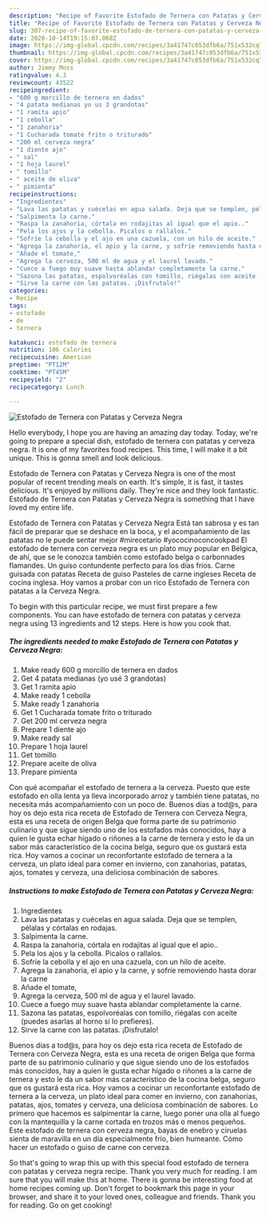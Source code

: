 ```yaml
---
description: "Recipe of Favorite Estofado de Ternera con Patatas y Cerveza Negra"
title: "Recipe of Favorite Estofado de Ternera con Patatas y Cerveza Negra"
slug: 307-recipe-of-favorite-estofado-de-ternera-con-patatas-y-cerveza-negra
date: 2020-10-14T19:15:07.068Z
image: https://img-global.cpcdn.com/recipes/3a41747c053dfb6a/751x532cq70/estofado-de-ternera-con-patatas-y-cerveza-negra-foto-principal.jpg
thumbnail: https://img-global.cpcdn.com/recipes/3a41747c053dfb6a/751x532cq70/estofado-de-ternera-con-patatas-y-cerveza-negra-foto-principal.jpg
cover: https://img-global.cpcdn.com/recipes/3a41747c053dfb6a/751x532cq70/estofado-de-ternera-con-patatas-y-cerveza-negra-foto-principal.jpg
author: Jimmy Moss
ratingvalue: 4.3
reviewcount: 43522
recipeingredient:
- "600 g morcillo de ternera en dados"
- "4 patata medianas yo us 3 grandotas"
- "1 ramita apio"
- "1 cebolla"
- "1 zanahoria"
- "1 Cucharada tomate frito o triturado"
- "200 ml cerveza negra"
- "1 diente ajo"
- " sal"
- "1 hoja laurel"
- " tomillo"
- " aceite de oliva"
- " pimienta"
recipeinstructions:
- "Ingredientes"
- "Lava las patatas y cuécelas en agua salada. Deja que se templen, pélalas y córtalas en rodajas."
- "Salpimenta la carne."
- "Raspa la zanahoria, córtala en rodajitas al igual que el apio.."
- "Pela los ajos y la cebolla. Picalos o rallalos."
- "Sofríe la cebolla y el ajo en una cazuela, con un hilo de aceite."
- "Agrega la zanahoria, el apio y la carne, y sofríe removiendo hasta dorar la carne"
- "Añade el tomate,"
- "Agrega la cerveza, 500 ml de agua y el laurel lavado."
- "Cuece a fuego muy suave hasta ablandar completamente la carne."
- "Sazona las patatas, espolvoréalas con tomillo, riégalas con aceite (puedes asarlas al horno si lo prefieres)."
- "Sirve la carne con las patatas. ¡Disfrutalo!"
categories:
- Recipe
tags:
- estofado
- de
- ternera

katakunci: estofado de ternera 
nutrition: 106 calories
recipecuisine: American
preptime: "PT12M"
cooktime: "PT45M"
recipeyield: "2"
recipecategory: Lunch

---
```



![Estofado de Ternera con Patatas y Cerveza Negra](https://img-global.cpcdn.com/recipes/3a41747c053dfb6a/751x532cq70/estofado-de-ternera-con-patatas-y-cerveza-negra-foto-principal.jpg)

Hello everybody, I hope you are having an amazing day today. Today, we're going to prepare a special dish, estofado de ternera con patatas y cerveza negra. It is one of my favorites food recipes. This time, I will make it a bit unique. This is gonna smell and look delicious.

Estofado de Ternera con Patatas y Cerveza Negra is one of the most popular of recent trending meals on earth. It's simple, it is fast, it tastes delicious. It's enjoyed by millions daily. They're nice and they look fantastic. Estofado de Ternera con Patatas y Cerveza Negra is something that I have loved my entire life.

Estofado de Ternera con Patatas y Cerveza Negra Está tan sabrosa y es tan fácil de preparar que se deshace en la boca, y el acompañamiento de las patatas no le puede sentar mejor #mirecetario #yococinoconcookpad El estofado de ternera con cerveza negra es un plato muy popular en Bélgica, de ahí, que se le conozca también como estofado belga o carbonnades flamandes. Un guiso contundente perfecto para los días fríos. Carne guisada con patatas Receta de guiso Pasteles de carne ingleses Receta de cocina inglesa. Hoy vamos a probar con un rico Estofado de Ternera con patatas a la Cerveza Negra.


To begin with this particular recipe, we must first prepare a few components. You can have estofado de ternera con patatas y cerveza negra using 13 ingredients and 12 steps. Here is how you cook that.

<!--inarticleads1-->

##### The ingredients needed to make Estofado de Ternera con Patatas y Cerveza Negra:

1. Make ready 600 g morcillo de ternera en dados
1. Get 4 patata medianas (yo usé 3 grandotas)
1. Get 1 ramita apio
1. Make ready 1 cebolla
1. Make ready 1 zanahoria
1. Get 1 Cucharada tomate frito o triturado
1. Get 200 ml cerveza negra
1. Prepare 1 diente ajo
1. Make ready  sal
1. Prepare 1 hoja laurel
1. Get  tomillo
1. Prepare  aceite de oliva
1. Prepare  pimienta


Con qué acompañar el estofado de ternera a la cerveza. Puesto que este estofado en olla lenta ya lleva incorporado arroz y también tiene patatas, no necesita más acompañamiento con un poco de. Buenos días a tod@s, para hoy os dejo esta rica receta de Estofado de Ternera con Cerveza Negra, esta es una receta de origen Belga que forma parte de su patrimonio culinario y que sigue siendo uno de los estofados más conocidos, hay a quien le gusta echar hígado o riñones a la carne de ternera y esto le da un sabor más característico de la cocina belga, seguro que os gustará esta rica. Hoy vamos a cocinar un reconfortante estofado de ternera a la cerveza, un plato ideal para comer en invierno, con zanahorias, patatas, ajos, tomates y cerveza, una deliciosa combinación de sabores. 

<!--inarticleads2-->

##### Instructions to make Estofado de Ternera con Patatas y Cerveza Negra:

1. Ingredientes
1. Lava las patatas y cuécelas en agua salada. Deja que se templen, pélalas y córtalas en rodajas.
1. Salpimenta la carne.
1. Raspa la zanahoria, córtala en rodajitas al igual que el apio..
1. Pela los ajos y la cebolla. Picalos o rallalos.
1. Sofríe la cebolla y el ajo en una cazuela, con un hilo de aceite.
1. Agrega la zanahoria, el apio y la carne, y sofríe removiendo hasta dorar la carne
1. Añade el tomate,
1. Agrega la cerveza, 500 ml de agua y el laurel lavado.
1. Cuece a fuego muy suave hasta ablandar completamente la carne.
1. Sazona las patatas, espolvoréalas con tomillo, riégalas con aceite (puedes asarlas al horno si lo prefieres).
1. Sirve la carne con las patatas. ¡Disfrutalo!


Buenos días a tod@s, para hoy os dejo esta rica receta de Estofado de Ternera con Cerveza Negra, esta es una receta de origen Belga que forma parte de su patrimonio culinario y que sigue siendo uno de los estofados más conocidos, hay a quien le gusta echar hígado o riñones a la carne de ternera y esto le da un sabor más característico de la cocina belga, seguro que os gustará esta rica. Hoy vamos a cocinar un reconfortante estofado de ternera a la cerveza, un plato ideal para comer en invierno, con zanahorias, patatas, ajos, tomates y cerveza, una deliciosa combinación de sabores. Lo primero que hacemos es salpimentar la carne, luego poner una olla al fuego con la mantequilla y la carne cortada en trozos más o menos pequeños. Este estofado de ternera con cerveza negra, bayas de enebro y ciruelas sienta de maravilla en un día especialmente frío, bien humeante. Cómo hacer un estofado o guiso de carne con cerveza. 

So that's going to wrap this up with this special food estofado de ternera con patatas y cerveza negra recipe. Thank you very much for reading. I am sure that you will make this at home. There is gonna be interesting food at home recipes coming up. Don't forget to bookmark this page in your browser, and share it to your loved ones, colleague and friends. Thank you for reading. Go on get cooking!
